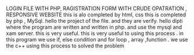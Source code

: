 LOGIN FILE WITH PHP, RAGISTRATION FORM WITH CRUDE OPATRATION , RESPONSIVE WEBSITE
this is alo completed by html, css
this is completed by php , MySql.
hello the project of the file.
and they are verify.
hello dipti where the program are written and written in php.
and use the mysql and xam server.
this is very useful.
this is very useful to using this process .
in this program we use if, else condition and for loop , array ,function .
we use the c++ using this process to solved the problem

